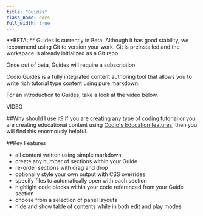```yaml
---
title: "Guides"
class_name: docs
full_width: true
---
```


**BETA: ** Guides is currently in Beta. Although it has good stability, we recommend using Git to version your work. Git is preinstalled and the workspace is already initialized as a Git repo.

Once out of beta, Guides will require a subscription.

Codio Guides is a fully integrated content authoring tool that allows you to write rich tutorial type content using pure markdown. 

For an introduction to Guides, take a look at the video below.

VIDEO

##Why should I use it?
If you are creating any type of coding tutorial or you are creating educational content using [Codio's Education features](/docs/education), then you will find this enormously helpful.

##Key Features

- all content written using simple markdown
- create any number of sections within your Guide
- re-order sections with drag and drop
- optionally style your own output with CSS overrides
- specify files to automatically open with each section
- highlight code blocks within your code referenced from your Guide section
- choose from a selection of panel layouts
- hide and show table of contents while in both edit and play modes


